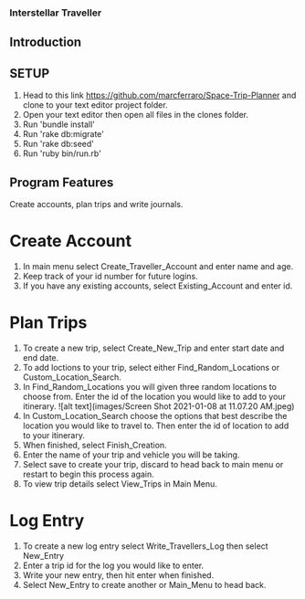 ### Interstellar Traveller

## Introduction


## SETUP

1. Head to this link https://github.com/marcferraro/Space-Trip-Planner and clone to your text editor project folder.
2. Open your text editor then open all files in the clones folder.
3. Run 'bundle install' 
4. Run 'rake db:migrate'
5. Run 'rake db:seed'
6. Run 'ruby bin/run.rb'


## Program Features
Create accounts, plan trips and write journals.

# Create Account
1. In main menu select Create_Traveller_Account and enter name and age.
2. Keep track of your id number for future logins.
3. If you have any existing accounts, select Existing_Account and enter id.

# Plan Trips
1. To create a new trip, select Create_New_Trip and enter start date and end date.
2. To add loctions to your trip, select either Find_Random_Locations or Custom_Location_Search.
3. In Find_Random_Locations you will given three random locations to choose from. Enter the id of the location you would like to add to your itinerary.
![alt text](images/Screen Shot 2021-01-08 at 11.07.20 AM.jpeg)
4. In Custom_Location_Search choose the options that best describe the location you would like to travel to. Then enter the id of location to add to your itinerary.
5. When finished, select Finish_Creation.
6. Enter the name of your trip and vehicle you will be taking.
7. Select save to create your trip, discard to head back to main menu or restart to begin this process again.
8. To view trip details select View_Trips in Main Menu.


# Log Entry
1. To create a new log entry select Write_Travellers_Log then select New_Entry
2. Enter a trip id for the log you would like to enter.
3. Write your new entry, then hit enter when finished.
4. Select New_Entry to create another or Main_Menu to head back.

